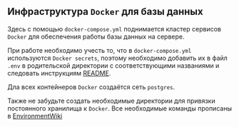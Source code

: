 ## Инфраструктура `Docker` для базы данных

Здесь с помощью `docker-compose.yml` поднимается кластер сервисов `Docker` для обеспечения работы базы данных на сервере.

При работе необходимо учесть то, что в `docker-compose.yml` используются `Docker secrets`, поэтому необходимо добавить их в файл `.env` в родительской директории с соответствующими названиями и следовать инструкциям [README](../README.md).

Дла всех контейнеров `Docker` создаётся сеть `postgres`.

Также не забудьте создать необходимые директории для привязки постоянного хранилища к `Docker`. Все необходимые команды прописаны в [EnvironmentWiki](https://github.com/NorthGateVologda/NorthGateWiki/blob/main/ENVIRONMENT.md)